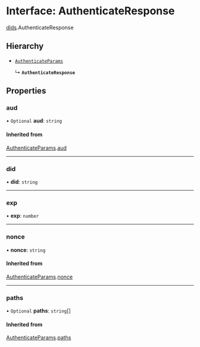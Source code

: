 # Interface: AuthenticateResponse

[dids](../modules/dids.md).AuthenticateResponse

## Hierarchy

- [`AuthenticateParams`](dids.AuthenticateParams.md)

  ↳ **`AuthenticateResponse`**

## Properties

### aud

• `Optional` **aud**: `string`

#### Inherited from

[AuthenticateParams](dids.AuthenticateParams.md).[aud](dids.AuthenticateParams.md#aud)

___

### did

• **did**: `string`

___

### exp

• **exp**: `number`

___

### nonce

• **nonce**: `string`

#### Inherited from

[AuthenticateParams](dids.AuthenticateParams.md).[nonce](dids.AuthenticateParams.md#nonce)

___

### paths

• `Optional` **paths**: `string`[]

#### Inherited from

[AuthenticateParams](dids.AuthenticateParams.md).[paths](dids.AuthenticateParams.md#paths)
